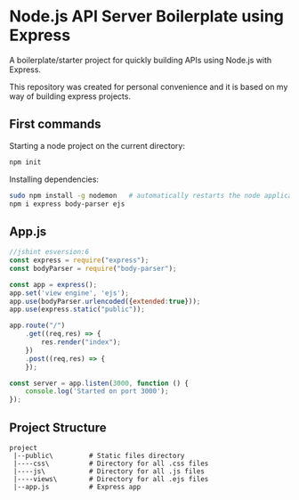 # Node.js API Server Boilerplate using Express 
A boilerplate/starter project for quickly building APIs using Node.js with Express.

This repository was created for personal convenience and it is based on my way of building express projects.

## First commands
Starting a node project on the current directory:
```bash
npm init
```

Installing dependencies: 
```bash
sudo npm install -g nodemon   # automatically restarts the node application when file changes are detected
npm i express body-parser ejs
```

## App.js
```javascript
//jshint esversion:6
const express = require("express");
const bodyParser = require("body-parser");

const app = express();
app.set('view engine', 'ejs');
app.use(bodyParser.urlencoded({extended:true}));
app.use(express.static("public"));

app.route("/")
    .get((req,res) => {
        res.render("index");
    })
    .post((req,res) => {
    });

const server = app.listen(3000, function () {
    console.log('Started on port 3000');
});
```

## Project Structure
```
project
 |--public\         # Static files directory
 |----css\          # Directory for all .css files
 |----js\           # Directory for all .js files
 |----views\        # Directory for all .ejs files
 |--app.js          # Express app
 ```
